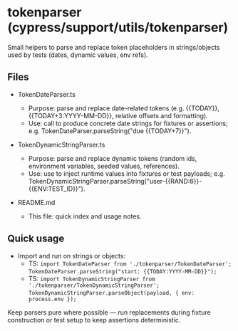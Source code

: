 # tokenparser (cypress/support/utils/tokenparser)

Small helpers to parse and replace token placeholders in strings/objects used by tests (dates, dynamic values, env refs).

## Files

- TokenDateParser.ts  
  - Purpose: parse and replace date-related tokens (e.g. {{TODAY}}, {{TODAY+3:YYYY-MM-DD}}, relative offsets and formatting).  
  - Use: call to produce concrete date strings for fixtures or assertions; e.g. TokenDateParser.parseString("due {{TODAY+7}}").

- TokenDynamicStringParser.ts  
  - Purpose: parse and replace dynamic tokens (random ids, environment variables, seeded values, references).  
  - Use: use to inject runtime values into fixtures or test payloads; e.g. TokenDynamicStringParser.parseString("user-{{RAND:6}}-{{ENV:TEST_ID}}").

- README.md  
  - This file: quick index and usage notes.

## Quick usage

- Import and run on strings or objects:
  - TS: `import TokenDateParser from './tokenparser/TokenDateParser';`  
    `TokenDateParser.parseString("start: {{TODAY:YYYY-MM-DD}}");`
  - TS: `import TokenDynamicStringParser from './tokenparser/TokenDynamicStringParser';`  
    `TokenDynamicStringParser.parseObject(payload, { env: process.env });`

Keep parsers pure where possible — run replacements during fixture construction or test setup to keep assertions deterministic.
